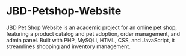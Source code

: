 # JBD-Petshop-Website
JBD Pet Shop Website is an academic project for an online pet shop, featuring a product catalog and pet adoption, order management, and admin panel. Built with PHP, MySQLi, HTML, CSS, and JavaScript, it streamlines shopping and inventory management.
